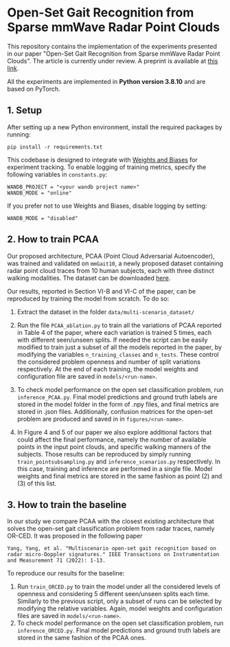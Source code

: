 # Open-Set Gait Recognition from Sparse mmWave Radar Point Clouds

This repository contains the implementation of the experiments presented in our paper "Open-Set Gait Recognition from Sparse mmWave Radar Point Clouds".
The article is currently under review. A preprint is available at [this link](https://arxiv.org/pdf/2503.07435).

All the experiments are implemented in **Python version 3.8.10** and are based on PyTorch.


## 1. Setup
After setting up a new Python environment, install the required packages by running:
```
pip install -r requirements.txt
```

This codebase is designed to integrate with [Weights and Biases](https://wandb.ai/site/) for experiment tracking. To enable logging of training metrics, specify the following variables in `constants.py`:

```
WANDB_PROJECT = "<your wandb project name>"
WANDB_MODE = "online"
```

If you prefer not to use Weights and Biases, disable logging by setting:

```
WANDB_MODE = "disabled"
```

## 2. How to train PCAA 

Our proposed architecture, PCAA (Point Cloud Adversarial Autoencoder), was trained and validated on `mmGait10`, a newly proposed dataset containing radar point cloud traces from 10 human subjects, each with three distinct walking modalities. The dataset can be downloaded [here](https://zenodo.org/records/14974386).

Our results, reported in Section VI-B and VI-C of the paper, can be reproduced by training the model from scratch. To do so:

1. Extract the dataset in the folder `data/multi-scenario_dataset/`

2. Run the file `PCAA_ablation.py` to train all the variations of PCAA reported in Table 4 of the paper, where each variation is trained 5 times, each with different seen/unseen splits.
If needed the script can be easily modified to train just a subset of all the models reported in the paper, by modifying the variables `n_training_classes` and `n_tests`. These control the considered problem openness and number of split variations respectively. At the end of each training, the model weights and configuration file are saved in `models/<run-name>`.  

3. To check model performance on the open set classification problem, run `inference_PCAA.py`. Final model predictions and ground truth labels are stored in the model folder in the form of .npy files, and final metrics are stored in .json files. Additionally, confusion matrices for the open-set problem are produced and saved in in `figures/<run-name>`.

4. In Figure 4 and 5 of our paper we also explore additional factors that could affect the final performance, namely the number of available points in the input point clouds, and specific walking manners of the subjects. Those results can be reproduced by simply running `train_pointsubsampling.py` and `inference_scenarios.py` respectively. In this case, training and inference are performed in a single file. Model weights and final metrics are stored in the same fashion as point (2) and (3) of this list.

## 3. How to train the baseline

In our study we compare PCAA with the closest existing architecture that solves the open-set gait classification problem from radar traces, namely OR-CED. It was proposed in the following paper

```
Yang, Yang, et al. "Multiscenario open-set gait recognition based on radar micro-Doppler signatures." IEEE Transactions on Instrumentation and Measurement 71 (2022): 1-13.
```

To reproduce our results for the baseline:

1. Run `train_ORCED.py` to train the model under all the considered levels of openness and considering 5 different seen/unseen splits each time. Similarly to the previous script, only a subset of runs can be selected by modifying the relative variables. Again, model weights and configuration files are saved in `models/<run-name>`.
2. To check model performance on the open set classification problem, run `inference_ORCED.py`. Final model predictions and ground truth labels are stored in the same fashion of the PCAA ones.

